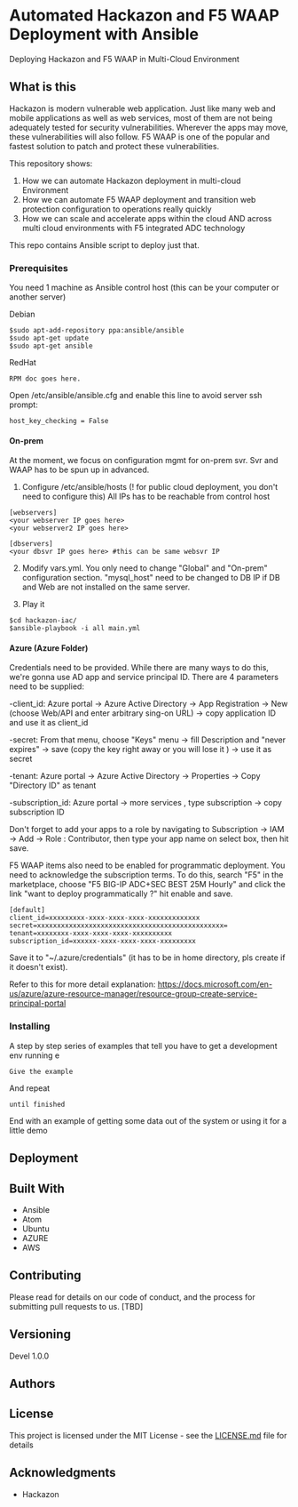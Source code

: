 
# Automated Hackazon and F5 WAAP Deployment with Ansible
Deploying Hackazon and F5 WAAP in Multi-Cloud Environment

## What is this

Hackazon is modern vulnerable web application. Just like many web and mobile applications as well as web services, most of them are not being adequately tested for security vulnerabilities. Wherever the apps may move, these vulnerabilities will also follow.
F5 WAAP is one of the popular and fastest solution to patch and protect these vulnerabilities.

This repository shows:
  1. How we can automate Hackazon deployment in multi-cloud Environment
  2. How we can automate F5 WAAP deployment and transition web protection configuration to operations really quickly
  3. How we can scale and accelerate apps within the cloud AND across multi cloud environments with F5 integrated ADC technology

This repo contains Ansible script to deploy just that.

### Prerequisites
You need 1 machine as Ansible control host (this can be your computer or another server)

Debian
```
$sudo apt-add-repository ppa:ansible/ansible
$sudo apt-get update
$sudo apt-get ansible
```

RedHat
```
RPM doc goes here.
```

Open /etc/ansible/ansible.cfg and enable this line to avoid server ssh prompt:
```
host_key_checking = False
```

#### On-prem
At the moment, we focus on configuration mgmt for on-prem svr. Svr and WAAP has to be spun up in advanced.
1. Configure /etc/ansible/hosts (! for public cloud deployment, you don't need to configure this)
All IPs has to be reachable from control host
```
[webservers]   
<your webserver IP goes here>
<your webserver2 IP goes here>

[dbservers]
<your dbsvr IP goes here> #this can be same websvr IP
```

2. Modify vars.yml. You only need to change "Global" and "On-prem" configuration section. "mysql_host" need to be changed to DB IP if DB and Web are not installed on the same server.

3. Play it
```
$cd hackazon-iac/
$ansible-playbook -i all main.yml
```

#### Azure (Azure Folder)
Credentials need to be provided. While there are many ways to do this, we're gonna use AD app and service principal ID.
There are 4 parameters need to be supplied:

-client_id: Azure portal -> Azure Active Directory -> App Registration -> New (choose Web/API and enter arbitrary sing-on URL) -> copy application ID and use it as client_id

-secret: From that menu, choose "Keys" menu -> fill Description and "never expires" -> save (copy the key right away or you will lose it ) -> use it as secret

-tenant: Azure portal -> Azure Active Directory -> Properties -> Copy "Directory ID" as tenant

-subscription_id: Azure portal -> more services , type subscription -> copy subscription ID

Don't forget to add your apps to a role by navigating to Subscription  -> IAM -> Add -> Role : Contributor, then type your app name on select box, then hit save.

F5 WAAP items also need to be enabled for programmatic deployment. You need to acknowledge the subscription terms.
To do this, search "F5" in the marketplace, choose "F5 BIG-IP ADC+SEC BEST 25M Hourly" and click the link "want to deploy programmatically ?" hit enable and save.  

```
[default]
client_id=xxxxxxxxx-xxxx-xxxx-xxxx-xxxxxxxxxxxxx
secret=xxxxxxxxxxxxxxxxxxxxxxxxxxxxxxxxxxxxxxxxxxxxxxx=
tenant=xxxxxxxx-xxxx-xxxx-xxxx-xxxxxxxxxx
subscription_id=xxxxxx-xxxx-xxxx-xxxx-xxxxxxxxx
```

Save it to "~/.azure/credentials" (it has to be in home directory, pls create if it doesn't exist).

Refer to this for more detail explanation:
https://docs.microsoft.com/en-us/azure/azure-resource-manager/resource-group-create-service-principal-portal

### Installing

A step by step series of examples that tell you have to get a development env running
e

```
Give the example
```

And repeat

```
until finished
```

End with an example of getting some data out of the system or using it for a little demo

## Deployment

## Built With

* Ansible
* Atom
* Ubuntu
* AZURE
* AWS

## Contributing

Please read for details on our code of conduct, and the process for submitting pull requests to us. [TBD]

## Versioning

Devel 1.0.0

## Authors


## License

This project is licensed under the MIT License - see the [LICENSE.md](LICENSE.md) file for details

## Acknowledgments

* Hackazon

